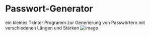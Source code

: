 # Passwort-Generator
ein kleines Tkinter Programm zur Generierung von Passwörtern mit verschiedenen Längen und Stärken
![image](https://user-images.githubusercontent.com/119040734/232209376-1caf05ad-abb3-4346-8e6b-1273893397dc.png)
